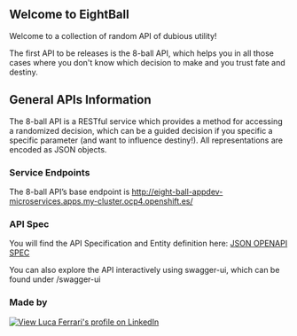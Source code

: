 ## Welcome to EightBall

Welcome to a collection of random API of dubious utility!

The first API to be releases is the 8-ball API, which helps you in all those cases where you don't know which decision to make and you trust fate and destiny.

## General APIs Information
The 8-ball API is a RESTful service which provides a method for accessing a randomized decision, which can be a guided decision if you specific a specific parameter (and want to influence destiny!).
All representations are encoded as JSON objects.

### Service Endpoints
The 8-ball API’s base endpoint is http://eight-ball-appdev-microservices.apps.my-cluster.ocp4.openshift.es/

### API Spec
You will find the API Specification and Entity definition here:
[JSON OPENAPI SPEC](http://eight-ball-appdev-microservices.apps.my-cluster.ocp4.openshift.es/openapi)

You can also explore the API interactively using swagger-ui, which can be found under /swagger-ui


### Made by

[![View Luca Ferrari's profile on LinkedIn](https://www.linkedin.com/img/webpromo/btn_viewmy_160x33.png)](https://www.linkedin.com/in/lucamferrari/)
